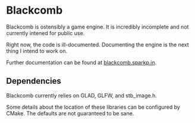 # Blackcomb
Blackcomb is ostensibly a game engine. It is incredibly incomplete and not currently intened for public use.

Right now, the code is ill-documented. Documenting the engine is the next thing I
intend to work on.

Further documentation can be found at [blackcomb.sparkp.in](http://blackcomb.sparkp.in/).

## Dependencies
Blackcomb currently relies on GLAD, GLFW, and stb_image.h.

Some details about the location of these libraries can be configured by CMake.
The defaults are not guaranteed to be sane.
